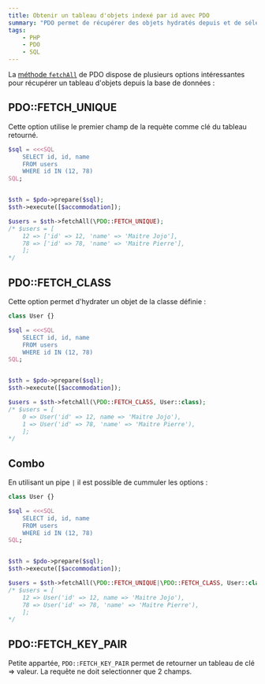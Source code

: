 ```yaml
---
title: Obtenir un tableau d'objets indexé par id avec PDO
summary: "PDO permet de récupérer des objets hydratés depuis et de sélectionner la clef servant à l'indexation du tableau de résultat."
tags:
    - PHP
    - PDO
    - SQL
---
```


La [méthode `fetchAll`](http://php.net/manual/fr/pdostatement.fetchall.php) de PDO dispose de plusieurs options intéressantes pour récupérer un tableau d'objets depuis la base de données :

## PDO::FETCH_UNIQUE

Cette option utilise le premier champ de la requète comme clé du tableau retourné.

```php
$sql = <<<SQL
	SELECT id, id, name
	FROM users
	WHERE id IN (12, 78)
SQL;


$sth = $pdo->prepare($sql);
$sth->execute([$accommodation]);

$users = $sth->fetchAll(\PDO::FETCH_UNIQUE); 
/* $users = [
	12 => ['id' => 12, 'name' => 'Maitre Jojo'],
	78 => ['id' => 78, 'name' => 'Maitre Pierre'],
	];
*/
```

## PDO::FETCH_CLASS

Cette option permet d'hydrater un objet de la classe définie :

```php
class User {}

$sql = <<<SQL
	SELECT id, id, name
	FROM users
	WHERE id IN (12, 78)
SQL;


$sth = $pdo->prepare($sql);
$sth->execute([$accommodation]);

$users = $sth->fetchAll(\PDO::FETCH_CLASS, User::class); 
/* $users = [
	0 => User('id' => 12, name => 'Maitre Jojo'),
	1 => User('id' => 78, 'name' => 'Maitre Pierre'),
	];
*/
```

## Combo

En utilisant un pipe `|` il est possible de cummuler les options :


```php
class User {}

$sql = <<<SQL
	SELECT id, id, name
	FROM users
	WHERE id IN (12, 78)
SQL;


$sth = $pdo->prepare($sql);
$sth->execute([$accommodation]);

$users = $sth->fetchAll(\PDO::FETCH_UNIQUE|\PDO::FETCH_CLASS, User::class); 
/* $users = [
	12 => User('id' => 12, name => 'Maitre Jojo'),
	78 => User('id' => 78, 'name' => 'Maitre Pierre'),
	];
*/
```


## PDO::FETCH_KEY_PAIR

Petite appartée, `PDO::FETCH_KEY_PAIR` permet de retourner un tableau de clé => valeur. La requête ne doit selectionner que 2 champs.

